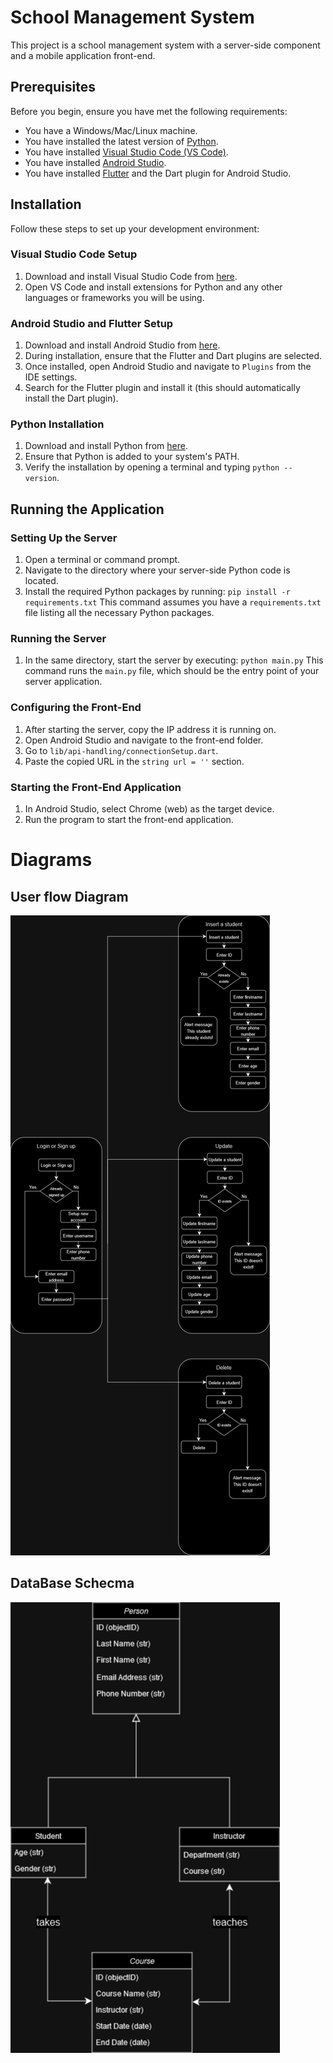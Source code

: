 # School Management System

This project is a school management system with a server-side component and a mobile application front-end.

## Prerequisites

Before you begin, ensure you have met the following requirements:
- You have a Windows/Mac/Linux machine.
- You have installed the latest version of [Python](https://www.python.org/downloads/).
- You have installed [Visual Studio Code (VS Code)](https://code.visualstudio.com/).
- You have installed [Android Studio](https://developer.android.com/studio).
- You have installed [Flutter](https://flutter.dev/docs/get-started/install) and the Dart plugin for Android Studio.

## Installation

Follow these steps to set up your development environment:

### Visual Studio Code Setup
1. Download and install Visual Studio Code from [here](https://code.visualstudio.com/).
2. Open VS Code and install extensions for Python and any other languages or frameworks you will be using.

### Android Studio and Flutter Setup
1. Download and install Android Studio from [here](https://developer.android.com/studio).
2. During installation, ensure that the Flutter and Dart plugins are selected.
3. Once installed, open Android Studio and navigate to `Plugins` from the IDE settings.
4. Search for the Flutter plugin and install it (this should automatically install the Dart plugin).

### Python Installation
1. Download and install Python from [here](https://www.python.org/downloads/).
2. Ensure that Python is added to your system's PATH.
3. Verify the installation by opening a terminal and typing `python --version`.

## Running the Application

### Setting Up the Server

1. Open a terminal or command prompt.
2. Navigate to the directory where your server-side Python code is located.
3. Install the required Python packages by running: `pip install -r requirements.txt`
This command assumes you have a `requirements.txt` file listing all the necessary Python packages.

### Running the Server

1. In the same directory, start the server by executing: `python main.py`
This command runs the `main.py` file, which should be the entry point of your server application.

### Configuring the Front-End

1. After starting the server, copy the IP address it is running on.
2. Open Android Studio and navigate to the front-end folder.
3. Go to `lib/api-handling/connectionSetup.dart`.
4. Paste the copied URL in the `string url = ''` section.

### Starting the Front-End Application

1. In Android Studio, select Chrome (web) as the target device.
2. Run the program to start the front-end application.



# Diagrams
## User flow Diagram
![User flow](diagrams/User%20flow.drawio.png)
## DataBase Schecma
![DataBase Schema](diagrams/DataBase%20schema.drawio.png)



